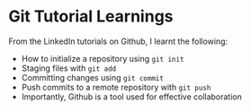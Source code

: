 # Git Tutorial Learnings
From the LinkedIn tutorials on Github, I learnt the following:
- How to initialize a repository using `git init`
- Staging files with `git add`
- Committing changes using `git commit`
- Push commits to a remote repository with `git push`
- Importantly, Github is a tool used for effective collaboration